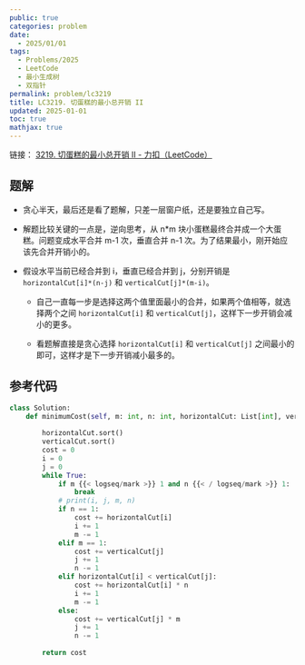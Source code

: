 ```yaml
---
public: true
categories: problem
date:
  - 2025/01/01
tags:
  - Problems/2025
  - LeetCode
  - 最小生成树
  - 双指针
permalink: problem/lc3219
title: LC3219. 切蛋糕的最小总开销 II
updated: 2025-01-01
toc: true
mathjax: true
---
```


链接： [3219. 切蛋糕的最小总开销 II - 力扣（LeetCode）](https://leetcode.cn/problems/minimum-cost-for-cutting-cake-ii/description/)

<!--more-->

## 题解

  + 贪心半天，最后还是看了题解，只差一层窗户纸，还是要独立自己写。

  + 解题比较关键的一点是，逆向思考，从 n*m 块小蛋糕最终合并成一个大蛋糕。问题变成水平合并  m-1 次，垂直合并 n-1 次。为了结果最小，刚开始应该先合并开销小的。

  + 假设水平当前已经合并到 i，垂直已经合并到 j，分别开销是 `horizontalCut[i]*(n-j)` 和 `verticalCut[j]*(m-i)`。

    + 自己一直每一步是选择这两个值里面最小的合并，如果两个值相等，就选择两个之间 `horizontalCut[i]` 和 `verticalCut[j]`，这样下一步开销会减小的更多。

    + 看题解直接是贪心选择 `horizontalCut[i]` 和 `verticalCut[j]` 之间最小的即可，这样才是下一步开销减小最多的。

## 参考代码

```python
class Solution:
    def minimumCost(self, m: int, n: int, horizontalCut: List[int], verticalCut: List[int]) -> int:
    
        horizontalCut.sort()
        verticalCut.sort() 
        cost = 0
        i = 0
        j = 0
        while True:
            if m {{< logseq/mark >}} 1 and n {{< / logseq/mark >}} 1:
                break
            # print(i, j, m, n)
            if n == 1:
                cost += horizontalCut[i]
                i += 1
                m -= 1
            elif m == 1:
                cost += verticalCut[j]
                j += 1
                n -= 1
            elif horizontalCut[i] < verticalCut[j]:
                cost += horizontalCut[i] * n
                i += 1
                m -= 1
            else:
                cost += verticalCut[j] * m
                j += 1
                n -= 1
            
        return cost
```
